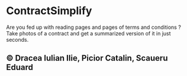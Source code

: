 # ContractSimplify
Are you fed up with reading pages and pages of terms and conditions ?
Take photos of a contract and get a summarized version of it in just seconds.
## © Dracea Iulian Ilie, Picior Catalin, Scaueru Eduard
